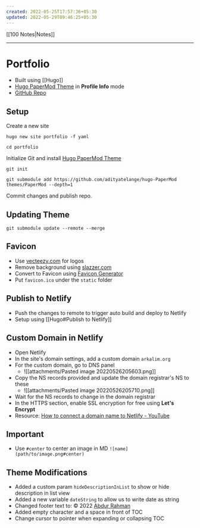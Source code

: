 ```yaml
---
created: 2022-05-25T17:57:36+05:30
updated: 2022-05-29T09:46:25+05:30
---
```

[[100 Notes|Notes]]

---
# Portfolio
- Built using [[Hugo]]
- [Hugo PaperMod Theme](https://github.com/adityatelange/hugo-PaperMod) in **Profile Info** mode
- [GitHub Repo](https://github.com/arkalim/portfolio)

## Setup
Create a new site
```
hugo new site portfolio -f yaml
```
```
cd portfolio
```
Initialize Git and install [Hugo PaperMod Theme](https://github.com/adityatelange/hugo-PaperMod)
```
git init
```
```
git submodule add https://github.com/adityatelange/hugo-PaperMod themes/PaperMod --depth=1
```
Commit changes and publish repo.

## Updating Theme
```
git submodule update --remote --merge
```

## Favicon
- Use [vecteezy.com](https://www.vecteezy.com/free-vector/ar-logo) for logos
- Remove background using [slazzer.com](https://www.slazzer.com/)
- Convert to Favicon using [Favicon Generator](https://favicon.io/favicon-converter/)
- Put `favicon.ico` under the `static` folder

## Publish to Netlify
- Push the changes to remote to trigger auto build and deploy to Netlify
- Setup using [[Hugo#Publish to Netlify]]

## Custom Domain in Netlify
- Open Netlify
- In the site's domain settings, add a custom domain `arkalim.org`
- For the custom domain, go to DNS panel
	- ![[attachments/Pasted image 20220526205603.png]]
- Copy the NS records provided and update the domain registrar's NS to these
	- ![[attachments/Pasted image 20220526205710.png]]
- Wait for the NS records to change in the domain registrar
- In the HTTPS section, enable SSL encryption for free using **Let's Encrypt**
- Resource: [How to connect a domain name to Netlify - YouTube](https://www.youtube.com/watch?v=qlrCptpwtgs)

## Important
- Use `#center` to center an image in MD `![name](path/to/image.png#center)`

## Theme Modifications
- Added a custom param `hideDescriptionInList`  to show or hide description in list view
- Added a new variable `dateString` to allow us to write date as string
- Changed footer text to: © 2022 [Abdur Rahman](https://arkalim.org/)
- Added empty character and a space in front of TOC
- Change cursor to pointer when expanding or collapsing TOC
